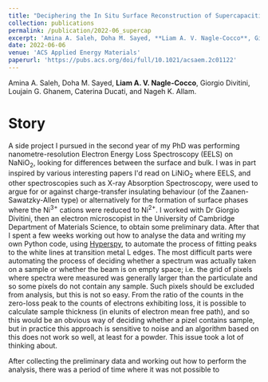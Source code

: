 ```yaml
---
title: "Deciphering the In Situ Surface Reconstruction of Supercapacitive Bimetallic Ni-Co Oxyphosphide during Electrochemical Activation Using Multivariate Statistical Analyses"
collection: publications
permalink: /publication/2022-06_supercap
excerpt: 'Amina A. Saleh, Doha M. Sayed, **Liam A. V. Nagle-Cocco**, Giorgio Divitini, Loujain G. Ghanem, Caterina Ducati, and Nageh K. Allam.'
date: 2022-06-06
venue: 'ACS Applied Energy Materials'
paperurl: 'https://pubs.acs.org/doi/full/10.1021/acsaem.2c01122'
---
```

Amina A. Saleh, Doha M. Sayed, **Liam A. V. Nagle-Cocco**, Giorgio Divitini, Loujain G. Ghanem, Caterina Ducati, and Nageh K. Allam.

# Story

A side project I pursued in the second year of my PhD was performing nanometre-resolution Electron Energy Loss Spectroscopy (EELS) on NaNiO<sub>2</sub>, looking for differences between the surface and bulk. I was in part inspired by various interesting papers I'd read on LiNiO<sub>2</sub> where EELS, and other spectroscopies such as X-ray Absorption Spectroscopy, were used to argue for or against charge-transfer insulating behaviour (of the Zaanen-Sawatzky-Allen type) or alternatively for the formation of surface phases where the Ni<sup>3+</sup> cations were reduced to Ni<sup>2+</sup>. I worked with Dr Giorgio Divitini, then an electron microscopist in the University of Cambridge Department of Materials Science, to obtain some preliminary data. After that I spent a few weeks working out how to analyse the data and writing my own Python code, using [Hyperspy](https://hyperspy.org/), to automate the process of fitting peaks to the white lines at transition metal L edges. The most difficult parts were automating the process of deciding whether a spectrum was actually taken on a sample or whether the beam is on empty space; i.e. the grid of pixels where spectra were measured was generally larger than the particulate and so some pixels do not contain any sample. Such pixels should be excluded from analysis, but this is not so easy. From the ratio of the counts in the zero-loss peak to the counts of electrons exhibiting loss, it is possible to calculate sample thickness (in elunits of electron mean free path), and so this would be an obvious way of deciding whether a pizel contains sample, but in practice this approach is sensitive to noise and an algorithm based on this does not work so well, at least for a powder. This issue took a lot of thinking about.

After collecting the preliminary data and working out how to perform the analysis, there was a period of time where it was not possible to 


